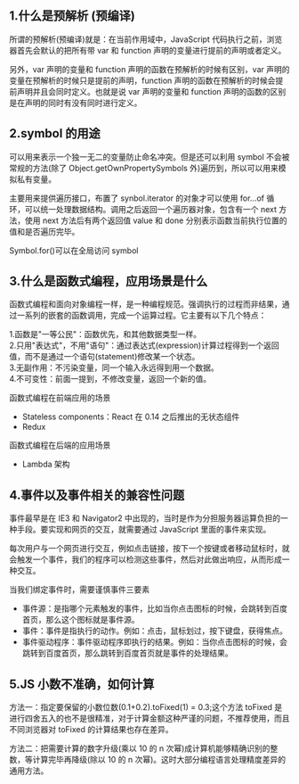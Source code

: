 ## 1.什么是预解析 (预编译)

所谓的预解析(预编译)就是：在当前作用域中，JavaScript 代码执行之前，浏览器首先会默认的把所有带 var 和 function 声明的变量进行提前的声明或者定义。

另外，var 声明的变量和 function 声明的函数在预解析的时候有区别，var 声明的变量在预解析的时候只是提前的声明，function 声明的函数在预解析的时候会提前声明并且会同时定义。也就是说 var 声明的变量和 function 声明的函数的区别是在声明的同时有没有同时进行定义。

## 2.symbol 的用途

可以用来表示一个独一无二的变量防止命名冲突。但是还可以利用 symbol 不会被常规的方法(除了 Object.getOwnPropertySymbols 外)遍历到，所以可以用来模拟私有变量。

主要用来提供遍历接口，布置了 synbol.iterator 的对象才可以使用 for...of 循环，可以统一处理数据结构。调用之后返回一个遍历器对象，包含有一个 next 方法，使用 next 方法后有两个返回值 value 和 done 分别表示函数当前执行位置的值和是否遍历完毕。

Symbol.for()可以在全局访问 symbol

## 3.什么是函数式编程，应用场景是什么

函数式编程和面向对象编程一样，是一种编程规范。强调执行的过程而非结果，通过一系列的嵌套的函数调用，完成一个运算过程。它主要有以下几个特点：

1.函数是"一等公民"：函数优先，和其他数据类型一样。  
2.只用"表达式"，不用"语句"：通过表达式(expression)计算过程得到一个返回值，而不是通过一个语句(statement)修改某一个状态。  
3.无副作用：不污染变量，同一个输入永远得到用一个数据。  
4.不可变性：前面一提到，不修改变量，返回一个新的值。

函数式编程在前端应用的场景

- Stateless components：React 在 0.14 之后推出的无状态组件
- Redux

函数式编程在后端的应用场景

- Lambda 架构

## 4.事件以及事件相关的兼容性问题

事件最早是在 IE3 和 Navigator2 中出现的，当时是作为分担服务器运算负担的一种手段。要实现和网页的交互，就需要通过 JavaScript 里面的事件来实现。

每次用户与一个网页进行交互，例如点击链接，按下一个按键或者移动鼠标时，就会触发一个事件，我们的程序可以检测这些事件，然后对此做出响应，从而形成一种交互。

当我们绑定事件时，需要谨慎事件三要素

- 事件源：是指哪个元素触发的事件，比如当你点击图标的时候，会跳转到百度首页，那么这个图标就是事件源。
- 事件：事件是指执行的动作。例如：点击，鼠标划过，按下键盘，获得焦点。
- 事件驱动程序：事件驱动程序即执行的结果。例如：当你点击图标的时候，会跳转到百度首页，那么跳转到百度首页就是事件的处理结果。

## 5.JS 小数不准确，如何计算

方法一：指定要保留的小数位数(0.1+0.2).toFixed(1) = 0.3;这个方法 toFixed 是进行四舍五入的也不是很精准，对于计算金额这种严谨的问题，不推荐使用，而且不同浏览器对 toFixed 的计算结果也存在差异。

方法二：把需要计算的数字升级(乘以 10 的 n 次幂)成计算机能够精确识别的整数，等计算完毕再降级(除以 10 的 n 次幂)。这时大部分编程语言处理精度差异的通用方法。
